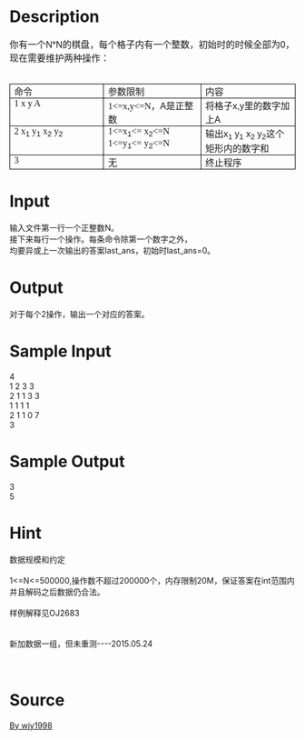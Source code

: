 
# Description

<div class="content"><div><span style="font-size: 12pt; font-family: arial, verdana, helvetica, sans-serif; text-indent: 23.25pt;">你有一个N*N的棋盘，每个格子内有一个整数，初始时的时候全部为0，现在需要维护两种操作：</span></div>
<p class="MsoNormal" style="font-family: arial, verdana, helvetica, sans-serif; font-size: 18px; margin: 0cm 0cm 0pt; text-indent: 23.25pt;"><span lang="EN-US" style="font-family: 宋体; font-size: 12pt;"><o:p style="font-family: arial, verdana, helvetica, sans-serif;"> </o:p></span></p>
<table class="MsoNormalTable" cellspacing="0" cellpadding="0" border="1" style="font-family: arial, verdana, helvetica, sans-serif; border: medium none; border-collapse: collapse;">
    <tbody>
        <tr>
            <td valign="top" width="189" style="font-family: arial, verdana, helvetica, sans-serif; border: 1pt solid black; padding: 0cm 5.4pt; width: 142pt; background-color: transparent;">
            <p class="MsoNormal" style="margin: 0cm 0cm 0pt;"><span style="font-family: 宋体; font-size: 12pt;">命令<span lang="EN-US" style="font-family: arial, verdana, helvetica, sans-serif;"><o:p></o:p></span></span></p>
            </td>
            <td valign="top" width="189" style="font-family: arial, verdana, helvetica, sans-serif; border-color: black black black rgb(236, 233, 216); border-right-width: 1pt; border-right-style: solid; padding: 0cm 5.4pt; border-top-width: 1pt; border-top-style: solid; width: 142.05pt; border-bottom-width: 1pt; border-bottom-style: solid; background-color: transparent;">
            <p class="MsoNormal" style="margin: 0cm 0cm 0pt;"><span style="font-family: 宋体; font-size: 12pt;">参数限制<span lang="EN-US" style="font-family: arial, verdana, helvetica, sans-serif;"><o:p></o:p></span></span></p>
            </td>
            <td valign="top" width="189" style="font-family: arial, verdana, helvetica, sans-serif; border-color: black black black rgb(236, 233, 216); border-right-width: 1pt; border-right-style: solid; padding: 0cm 5.4pt; border-top-width: 1pt; border-top-style: solid; width: 142.05pt; border-bottom-width: 1pt; border-bottom-style: solid; background-color: transparent;">
            <p class="MsoNormal" style="margin: 0cm 0cm 0pt;"><span style="font-family: 宋体; font-size: 12pt;">内容<span lang="EN-US" style="font-family: arial, verdana, helvetica, sans-serif;"><o:p></o:p></span></span></p>
            </td>
        </tr>
        <tr>
            <td valign="top" width="189" style="font-family: arial, verdana, helvetica, sans-serif; border-color: rgb(236, 233, 216) black black; border-right-width: 1pt; border-right-style: solid; padding: 0cm 5.4pt; border-left-width: 1pt; border-left-style: solid; width: 142pt; border-bottom-width: 1pt; border-bottom-style: solid; background-color: transparent;">
            <p class="MsoNormal" style="margin: 0cm 0cm 0pt;"><span lang="EN-US" style="font-family: 宋体; font-size: 12pt;">1 x y A<o:p style="font-family: arial, verdana, helvetica, sans-serif;"></o:p></span></p>
            </td>
            <td valign="top" width="189" style="font-family: arial, verdana, helvetica, sans-serif; border-color: rgb(236, 233, 216) black black rgb(236, 233, 216); border-right-width: 1pt; border-right-style: solid; padding: 0cm 5.4pt; width: 142.05pt; border-bottom-width: 1pt; border-bottom-style: solid; background-color: transparent;">
            <p class="MsoNormal" style="margin: 0cm 0cm 0pt;"><span lang="EN-US" style="font-family: 宋体; font-size: 12pt;">1&lt;=x,y&lt;=N</span><span style="font-family: 宋体; font-size: 12pt;">，<span lang="EN-US" style="font-family: arial, verdana, helvetica, sans-serif;">A</span>是正整数<span lang="EN-US" style="font-family: arial, verdana, helvetica, sans-serif;"><o:p></o:p></span></span></p>
            </td>
            <td valign="top" width="189" style="font-family: arial, verdana, helvetica, sans-serif; border-color: rgb(236, 233, 216) black black rgb(236, 233, 216); border-right-width: 1pt; border-right-style: solid; padding: 0cm 5.4pt; width: 142.05pt; border-bottom-width: 1pt; border-bottom-style: solid; background-color: transparent;">
            <p class="MsoNormal" style="margin: 0cm 0cm 0pt;"><span style="font-family: 宋体; font-size: 12pt;">将格子<span lang="EN-US" style="font-family: arial, verdana, helvetica, sans-serif;">x,y</span>里的数字加上<span lang="EN-US" style="font-family: arial, verdana, helvetica, sans-serif;">A<o:p></o:p></span></span></p>
            </td>
        </tr>
        <tr>
            <td valign="top" width="189" style="font-family: arial, verdana, helvetica, sans-serif; border-color: rgb(236, 233, 216) black black; border-right-width: 1pt; border-right-style: solid; padding: 0cm 5.4pt; border-left-width: 1pt; border-left-style: solid; width: 142pt; border-bottom-width: 1pt; border-bottom-style: solid; background-color: transparent;">
            <p class="MsoNormal" style="margin: 0cm 0cm 0pt;"><span lang="EN-US" style="font-family: 宋体; font-size: 12pt;">2 x<sub style="font-family: arial, verdana, helvetica, sans-serif;">1</sub> y<sub style="font-family: arial, verdana, helvetica, sans-serif;">1</sub> x<sub style="font-family: arial, verdana, helvetica, sans-serif;">2</sub> y<sub style="font-family: arial, verdana, helvetica, sans-serif;">2</sub><o:p style="font-family: arial, verdana, helvetica, sans-serif;"></o:p></span></p>
            </td>
            <td valign="top" width="189" style="font-family: arial, verdana, helvetica, sans-serif; border-color: rgb(236, 233, 216) black black rgb(236, 233, 216); border-right-width: 1pt; border-right-style: solid; padding: 0cm 5.4pt; width: 142.05pt; border-bottom-width: 1pt; border-bottom-style: solid; background-color: transparent;">
            <p class="MsoNormal" style="margin: 0cm 0cm 0pt;"><span lang="EN-US" style="font-family: 宋体; font-size: 12pt;">1&lt;=x<sub style="font-family: arial, verdana, helvetica, sans-serif;">1</sub>&lt;= x<sub style="font-family: arial, verdana, helvetica, sans-serif;">2</sub>&lt;=N<o:p style="font-family: arial, verdana, helvetica, sans-serif;"></o:p></span></p>
            <p class="MsoNormal" style="margin: 0cm 0cm 0pt;"><span lang="EN-US" style="font-family: 宋体; font-size: 12pt;">1&lt;=y<sub style="font-family: arial, verdana, helvetica, sans-serif;">1</sub>&lt;= y<sub style="font-family: arial, verdana, helvetica, sans-serif;">2</sub>&lt;=N<o:p style="font-family: arial, verdana, helvetica, sans-serif;"></o:p></span></p>
            </td>
            <td valign="top" width="189" style="font-family: arial, verdana, helvetica, sans-serif; border-color: rgb(236, 233, 216) black black rgb(236, 233, 216); border-right-width: 1pt; border-right-style: solid; padding: 0cm 5.4pt; width: 142.05pt; border-bottom-width: 1pt; border-bottom-style: solid; background-color: transparent;">
            <p class="MsoNormal" style="margin: 0cm 0cm 0pt;"><span style="font-family: 宋体; font-size: 12pt;">输出<span lang="EN-US" style="font-family: arial, verdana, helvetica, sans-serif;">x<sub>1</sub> y<sub>1</sub> x<sub>2</sub> y<sub>2</sub></span>这个矩形内的数字和<span lang="EN-US" style="font-family: arial, verdana, helvetica, sans-serif;"><o:p></o:p></span></span></p>
            </td>
        </tr>
        <tr>
            <td valign="top" width="189" style="font-family: arial, verdana, helvetica, sans-serif; border-color: rgb(236, 233, 216) black black; border-right-width: 1pt; border-right-style: solid; padding: 0cm 5.4pt; border-left-width: 1pt; border-left-style: solid; width: 142pt; border-bottom-width: 1pt; border-bottom-style: solid; background-color: transparent;">
            <p class="MsoNormal" style="margin: 0cm 0cm 0pt;"><span lang="EN-US" style="font-family: 宋体; font-size: 12pt;">3<o:p style="font-family: arial, verdana, helvetica, sans-serif;"></o:p></span></p>
            </td>
            <td valign="top" width="189" style="font-family: arial, verdana, helvetica, sans-serif; border-color: rgb(236, 233, 216) black black rgb(236, 233, 216); border-right-width: 1pt; border-right-style: solid; padding: 0cm 5.4pt; width: 142.05pt; border-bottom-width: 1pt; border-bottom-style: solid; background-color: transparent;">
            <p class="MsoNormal" style="margin: 0cm 0cm 0pt;"><span style="font-family: 宋体; font-size: 12pt;">无<span lang="EN-US" style="font-family: arial, verdana, helvetica, sans-serif;"><o:p></o:p></span></span></p>
            </td>
            <td valign="top" width="189" style="font-family: arial, verdana, helvetica, sans-serif; border-color: rgb(236, 233, 216) black black rgb(236, 233, 216); border-right-width: 1pt; border-right-style: solid; padding: 0cm 5.4pt; width: 142.05pt; border-bottom-width: 1pt; border-bottom-style: solid; background-color: transparent;">
            <p class="MsoNormal" style="margin: 0cm 0cm 0pt;"><span style="font-family: 宋体; font-size: 12pt;">终止程序<span lang="EN-US" style="font-family: arial, verdana, helvetica, sans-serif;"><o:p></o:p></span></span></p>
            </td>
        </tr>
    </tbody>
</table>
<div></div>
<div></div>
<p></p></div>

# Input

<div class="content"><div>输入文件第一行一个正整数N。</div>
<div>
<div>接下来每行一个操作。每条命令除第一个数字之外，</div>
<div>均要异或上一次输出的答案last_ans，初始时last_ans=0。</div>
<div></div>
</div>
<p></p></div>

# Output

<div class="content"><div>对于每个2操作，输出一个对应的答案。</div>
<p></p></div>

# Sample Input

<div class="content"><span class="sampledata">4<br/>
1 2 3 3<br/>
2 1 1 3 3<br/>
1 1 1 1<br/>
2 1 1 0 7<br/>
3</span></div>

# Sample Output

<div class="content"><span class="sampledata">3<br/>
5</span></div>

# Hint

<div class="content"><p></p><div>数据规模和约定</div><br/>
<div>1&lt;=N&lt;=500000,操作数不超过200000个，内存限制20M，保证答案在int范围内并且解码之后数据仍合法。</div><br/>
<div>样例解释见OJ2683</div><br/>
<div></div><br/>
<div>新加数据一组，但未重测----2015.05.24</div><br/>
<div></div><br/>
<p></p><p></p></div>

# Source

<div class="content"><p><a href="problemset.php?search=By wjy1998">By wjy1998</a></p></div>


